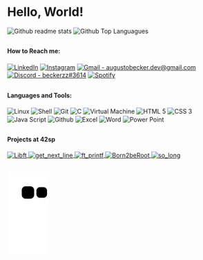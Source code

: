 # Hello, World!

<div style="display: inline_block">
  <img alt="Github readme stats" height="150em" src="https://git-stats.willianrod.com/api?username=augustobecker&count_private=true&hide_title=true&show_icons=true&include_all_commits=true&icon_color=0366d6&bg_color=000000&hide_border=true&text_color=ffffff">
  <img alt="Github Top Languagues" height="150em" src="https://git-stats.willianrod.com/api/top-langs/?username=augustobecker&layout=compact&icon_color=0366d6&bg_color=000000&hide_border=true&text_color=ffffff">
</div>

  ##

  #### How to Reach me:
<div> 

<a href="https://www.linkedin.com/in/augusto-becker/" target="_blank"><img align="center" alt="LinkedIn" height="60" src="https://user-images.githubusercontent.com/81205527/157161849-01a9df02-bf32-45be-add4-122bc40b48cf.png"></a>
<a href="https://www.instagram.com/augusto.becker/" target="_blank"><img align="center" alt="Instagram" height="60" src="https://user-images.githubusercontent.com/81205527/157161841-19ec3ab2-2c8f-4ec0-8b9d-3cd885256098.png"></a>
<a href = "mailto:augustobecker.dev@gmail.com"> <img align="center" alt="Gmail - augustobecker.dev@gmail.com" height="60" src="https://user-images.githubusercontent.com/81205527/157161831-eb9dffee-404b-4ffe-b0af-34671219f7fb.png"></a>
<a href="https://discord.gg/3kxYkBRxUy" target="_blank"><img align="center" alt="Discord - beckerzz#3614" height="60" src="https://user-images.githubusercontent.com/81205527/157161820-de88dc63-61a3-4c9f-9445-07ac98bf0bc2.png"></a>
<a href="https://open.spotify.com/user/31oh3ig6h5rps5q7bpf53jyivwea" target="_blank"><img align="center" alt="Spotify" height="60" src="https://user-images.githubusercontent.com/81205527/157161835-9a3440d6-b4bd-4644-82ae-e82d9f103a0e.png"></a>   

  
</div>

   ##
   
   #### Languages and Tools:
<div style="display: inline_block">
  
<img align="center" alt="Linux" height="50" src="https://user-images.githubusercontent.com/81205527/157163151-c35ea1eb-04d0-4dc8-8de7-b1831275b051.png">
<img align="center" alt="Shell" height="50" src="https://user-images.githubusercontent.com/81205527/157163946-406e1e4a-53da-4553-8c25-02a2b1f1ce1e.png">
<img align="center" alt="Git" height="50" src="https://user-images.githubusercontent.com/81205527/157163623-32f85cf3-60eb-4dbb-a091-f81164edc036.png">
<img align="center" alt="C" height="50" src="https://user-images.githubusercontent.com/81205527/157163155-473b5961-ecfd-4008-8e7f-3e4a5a6afe43.png">
<img align="center" alt="Virtual Machine" height="50" src="https://user-images.githubusercontent.com/81205527/157163632-05deaea1-c54c-494b-ba51-7dea804d7c0c.png">
<img align="center" alt="HTML 5" height="50" src="https://user-images.githubusercontent.com/81205527/157163342-559988c6-1001-49d9-b6d4-44f528e905ca.png">
<img align="center" alt="CSS 3" height="50" src="https://user-images.githubusercontent.com/81205527/157163332-869bb5a7-3621-42de-9403-a0f754228fba.png">
<img align="center" alt="Java Script" height="50" src="https://user-images.githubusercontent.com/81205527/157163345-9620c9a1-ce90-412c-80c2-f98b29f3e33c.png">
<img align="center" alt="Github" height="50" src="https://user-images.githubusercontent.com/81205527/157163627-e58bd793-ca7c-43cf-b820-83987d386332.png">
<img align="center" alt="Excel" height="50" src="https://user-images.githubusercontent.com/81205527/157164195-41abeda3-9102-49fa-93c6-7fbf8299d264.png">
<img align="center" alt="Word" height="50" src="https://user-images.githubusercontent.com/81205527/157164201-5e341619-81c3-43c1-8f92-f50a61396721.png">
<img align="center" alt="Power Point" height="50" src="https://user-images.githubusercontent.com/81205527/157164243-864607a7-f40b-4810-9d82-3f8768d6c0ae.png">

</div>

##

#### Projects at 42sp

<div style="display: inline_block">
  <a href="https://github.com/augustobecker/Libft" target="_blank"> <img align="center" alt="Libft" src="https://user-images.githubusercontent.com/81205527/149165832-9344c9e5-6075-4268-b276-26b60efc5733.png"> </a>
  <a href="https://github.com/augustobecker/get_next_line" target="_blank"><img align="center" alt="get_next_line" src="https://user-images.githubusercontent.com/81205527/149212588-45d60d10-2e78-46c5-bf0c-0dc247464ad5.png">  </a>
    <a href="https://github.com/augustobecker/ft_printf" target="_blank"><img align="center" alt="ft_printf" src="https://user-images.githubusercontent.com/81205527/157133425-69e61e0d-9051-4733-87cb-844319544a8b.png">  </a>
  <a href="https://github.com/augustobecker/Born2beRoot" target="_blank"><img align="center" alt="Born2beRoot" src="https://user-images.githubusercontent.com/81205527/172512716-24c61c2a-2717-407d-bad8-489f531b12bd.png">  </a>
  <a href="https://github.com/augustobecker/so_long" target="_blank"><img align="center" alt="so_long" src="https://user-images.githubusercontent.com/81205527/179134510-48689e9e-f8e4-4165-be40-2e0ec8f5d60d.png">  </a>

</div>

##  

  ![Snake animation](https://github.com/augustobecker/augustobecker/blob/output/github-contribution-grid-snake.svg)
